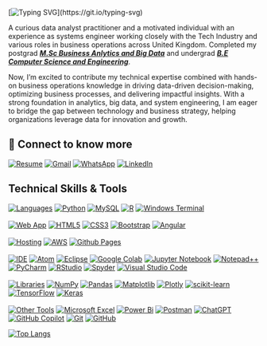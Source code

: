 [![Typing SVG](https://readme-typing-svg.demolab.com?font=Fira+Code&pause=4000&color=112BF7&width=500&lines=👋+I+am+Mohankumar.+Nice+to_connect!)](https://git.io/typing-svg)

A curious data analyst practitioner and a motivated individual with an experience as systems engineer working closely with the Tech Industry and various roles in business operations across United Kingdom.
Completed my postgrad [***M.Sc Business Anlytics and Big Data***](https://www.liverpool.ac.uk/) and undergrad [***B.E Computer Science and Engineering***](https://vtu.ac.in/en/).

Now, I’m excited to contribute my technical expertise combined with hands-on business operations knowledge in driving data-driven decision-making, optimizing business processes, and delivering impactful insights. With a strong foundation in analytics, big data, and system engineering, I am eager to bridge the gap between technology and business strategy, helping organizations leverage data for innovation and growth.

## 🔗 Connect to know more 

<!--[![Portfolio](https://img.shields.io/badge/Portfolio-black?style=for-the-badge&logo=firefox)](https://mehtanshh.web.app)-->
[![Resume](https://img.shields.io/badge/-Resume-black?style=for-the-badge&logo=google-drive&logoColor=white)](https://drive.google.com/file/d/1oBfVuiT9oc3-CSXUJvv0Y0M-eu31cViD/view?usp=sharing)
[![Gmail](https://img.shields.io/badge/Gmail-D14836?style=for-the-badge&logo=gmail&logoColor=white)](mailto:mohankumarmarkuli@gmail.com)
[![WhatsApp](https://img.shields.io/badge/WhatsApp-25D366?style=for-the-badge&logo=whatsapp&logoColor=white)](https://api.whatsapp.com/send/?phone=917996471774)
[![LinkedIn](https://img.shields.io/badge/linkedin-%230077B5.svg?style=for-the-badge&logo=linkedin&logoColor=white)](https://linkedin.com/in/mohankumar-mc) 


<a><h2>Technical Skills & Tools</h2></a>

[![Languages](https://img.shields.io/badge/Languages_:-black?style=for-the-badge)]()
[![Python](https://img.shields.io/badge/python-3670A0?style=for-the-badge&logo=python&logoColor=ffdd54)](https://www.python.org/)
[![MySQL](https://img.shields.io/badge/mysql-4479A1.svg?style=for-the-badge&logo=mysql&logoColor=white)](https://www.mysql.com/)
[![R](https://img.shields.io/badge/r-%23276DC3.svg?style=for-the-badge&logo=r&logoColor=white)](https://www.r-project.org/)
[![Windows Terminal](https://img.shields.io/badge/Windows%20Terminal-%234D4D4D.svg?style=for-the-badge&logo=windows-terminal&logoColor=white)](https://en.wikipedia.org/wiki/Windows_Terminal)
<br><br>
[![Web App](https://img.shields.io/badge/Web_App_:-black?style=for-the-badge)]()
[![HTML5](https://img.shields.io/badge/html5-%23E34F26.svg?style=for-the-badge&logo=html5&logoColor=white)](https://en.wikipedia.org/wiki/HTML5)
[![CSS3](https://img.shields.io/badge/css3-%231572B6.svg?style=for-the-badge&logo=css3&logoColor=white)](https://en.wikipedia.org/wiki/CSS)
[![Bootstrap](https://img.shields.io/badge/bootstrap-%238511FA.svg?style=for-the-badge&logo=bootstrap&logoColor=white)](https://en.wikipedia.org/wiki/Bootstrap_(front-end_framework))
[![Angular](https://img.shields.io/badge/angular-%23DD0031.svg?style=for-the-badge&logo=angular&logoColor=white)](https://angular.dev/tutorials/learn-angular)
<br><br> 
[![Hosting](https://img.shields.io/badge/Hosting_:-black?style=for-the-badge)]()
[![AWS](https://img.shields.io/badge/AWS-%23FF9900.svg?style=for-the-badge&logo=amazon-aws&logoColor=white)](https://aws.amazon.com/)
[![Github Pages](https://img.shields.io/badge/github%20pages-121013?style=for-the-badge&logo=github&logoColor=white)](https://pages.github.com/)
<br><br>
[![IDE](https://img.shields.io/badge/IDE_:-black?style=for-the-badge)]()
[![Atom](https://img.shields.io/badge/Atom-%2366595C.svg?style=for-the-badge&logo=atom&logoColor=white)](https://atom-editor.cc/)
[![Eclipse](https://img.shields.io/badge/Eclipse-FE7A16.svg?style=for-the-badge&logo=Eclipse&logoColor=white)](https://eclipseide.org/)
[![Google Colab](https://img.shields.io/badge/Google%20Colab-%23F9A825.svg?style=for-the-badge&logo=googlecolab&logoColor=white)](https://colab.research.google.com/)
[![Jupyter Notebook](https://img.shields.io/badge/jupyter-%23FA0F00.svg?style=for-the-badge&logo=jupyter&logoColor=white)](https://jupyter.org/)
[![Notepad++](https://img.shields.io/badge/Notepad++-90E59A.svg?style=for-the-badge&logo=notepad%2b%2b&logoColor=black)](https://notepad-plus-plus.org/)
[![PyCharm](https://img.shields.io/badge/pycharm-143?style=for-the-badge&logo=pycharm&logoColor=black&color=black&labelColor=green)](https://www.jetbrains.com/pycharm/)
[![RStudio](https://img.shields.io/badge/RStudio-4285F4?style=for-the-badge&logo=rstudio&logoColor=white)](https://posit.co/downloads/)
[![Spyder](https://img.shields.io/badge/Spyder-838485?style=for-the-badge&logo=spyder%20ide&logoColor=maroon)](https://www.spyder-ide.org/)
[![Visual Studio Code](https://img.shields.io/badge/Visual%20Studio%20Code-0078d7.svg?style=for-the-badge&logo=visual-studio-code&logoColor=white)](https://code.visualstudio.com/)
<br><br>
[![Libraries](https://img.shields.io/badge/Libraries_:-black?style=for-the-badge)]()
[![NumPy](https://img.shields.io/badge/numpy-%23013243.svg?style=for-the-badge&logo=numpy&logoColor=white)](https://numpy.org/)
[![Pandas](https://img.shields.io/badge/pandas-%23150458.svg?style=for-the-badge&logo=pandas&logoColor=white)](https://pandas.pydata.org/)
[![Matplotlib](https://img.shields.io/badge/Matplotlib-%23ffffff.svg?style=for-the-badge&logo=Matplotlib&logoColor=black)](https://matplotlib.org/)
[![Plotly](https://img.shields.io/badge/Plotly-%233F4F75.svg?style=for-the-badge&logo=plotly&logoColor=white)](https://github.com/plotly/plotly.py)
[![scikit-learn](https://img.shields.io/badge/scikit--learn-%23F7931E.svg?style=for-the-badge&logo=scikit-learn&logoColor=white)](https://scikit-learn.org/stable/)
[![TensorFlow](https://img.shields.io/badge/TensorFlow-%23FF6F00.svg?style=for-the-badge&logo=TensorFlow&logoColor=white)](https://www.tensorflow.org/)
[![Keras](https://img.shields.io/badge/Keras-%23D00000.svg?style=for-the-badge&logo=Keras&logoColor=white)](https://keras.io/)
<br><br>
[![Other Tools](https://img.shields.io/badge/Other_Tools:-black?style=for-the-badge)]()
[![Microsoft Excel](https://img.shields.io/badge/Microsoft_Excel-217346?style=for-the-badge&logo=microsoft-excel&logoColor=white)]()
[![Power Bi](https://img.shields.io/badge/power_bi-F2C811?style=for-the-badge&logo=powerbi&logoColor=black)](https://www.microsoft.com/en-gb/microsoft-365/excel)
[![Postman](https://img.shields.io/badge/Postman-FF6C37?style=for-the-badge&logo=postman&logoColor=white)](https://www.microsoft.com/en-us/power-platform/products/power-bi)
[![ChatGPT](https://img.shields.io/badge/chatGPT-74aa9c?style=for-the-badge&logo=openai&logoColor=white)](https://chatgpt.com/)
[![GitHub Copilot](https://img.shields.io/badge/github_copilot-8957E5?style=for-the-badge&logo=github-copilot&logoColor=white)](https://github.com/features/copilot)
[![Git](https://img.shields.io/badge/git-%23F05033.svg?style=for-the-badge&logo=git&logoColor=white)](https://git-scm.com/)
[![GitHub](https://img.shields.io/badge/github-%23121011.svg?style=for-the-badge&logo=github&logoColor=white)](https://github.com/)
<br>

[![Top Langs](https://github-readme-stats.vercel.app/api/top-langs/?username=mohankumar-markuli&layout=compact)](https://github.com/mohankumar-markuli/github-readme-stats)

<!--

## <img src="https://github.com/mohankumar-markuli/mohankumar-markuli/blob/main/assets/recent.gif" width="30" height="35" /> 

Recent Activity

<div align="center">
  <img src="https://github-readme-activity-graph.vercel.app/graph?username=mohankumar-markuli&theme=synthwave-84&true&hide_border=true" />
</div>

[![github contributions](https://github-profile-summary-cards.vercel.app/api/cards/profile-details?username=mohankumar-markuli&theme=monokai)](https://github.com/mohankumar-markuli)
-->
